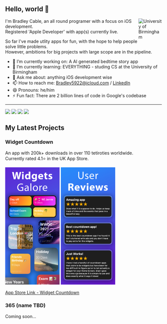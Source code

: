 ## Hello, world 👋

<img src="https://universitas21.com/sites/default/files/styles/scale_640_w/public/2018-04/1200px-BirminghamUniversityCrest.svg_.png?itok=kxhnaaLp" width="75" align="right" title="University of Birmingham">

I'm Bradley Cable, an all round programer with a focus on iOS development.<br>
Registered 'Apple Developer' with app(s) currently live. 

So far I've made utlity apps for fun, with the hope to help people solve little problems.<br>
However, ambitions for big projects with large scope are in the pipeline.

- 🔭 I’m currently working on: A AI generated bedtime story app
- 🌱 I’m currently learning: EVERYTHING - studing CS at the University of Birmingham
- 💬 Ask me about: anything iOS development wise
- 📫 How to reach me: [Bradley5922@icloud.com](mailto:Bradley5922@icloud.com?subject=GitHub%20README) / [LinkedIn](https://www.linkedin.com/in/bradley-cable-a2b924190/)
- 😄 Pronouns: he/him
- ⚡ Fun fact: There are 2 billion lines of code in Google's codebase

<hr>

<div>
  <img src="https://img.shields.io/badge/Swift-FA7343?style=for-the-badge&logo=swift&logoColor=white" height="35">
  <img src="https://img.shields.io/badge/Python-FFD43B?style=for-the-badge&logo=python&logoColor=blue" height="35">
  <img src="https://img.shields.io/badge/Stripe-626CD9?style=for-the-badge&logo=Stripe&logoColor=white" height="35">
  <img src="https://img.shields.io/badge/GIT-E44C30?style=for-the-badge&logo=git&logoColor=white" height="35">
<!--   <img src="https://img.shields.io/badge/JavaScript-323330?style=for-the-badge&logo=javascript&logoColor=F7DF1E" height="40">
  <img src="https://img.shields.io/badge/PHP-777BB4?style=for-the-badge&logo=php&logoColor=white" height="40">
  <img src="https://img.shields.io/badge/HTML5-E34F26?style=for-the-badge&logo=html5&logoColor=white" height="40"> -->
</div>

## My Latest Projects
### Widget Countdown
An app with 200k+ downloads in over 110 tetiroties worldwide.<br> 
Currently rated 4.1⭐️ in the UK App Store.

<p float="left">
  <img src="https://github.com/Bradley5922/bradley5922/blob/main/WG_screenshot%20app%20store.jpg" width="175" title="Widgets Example">
  <img src="https://github.com/Bradley5922/bradley5922/blob/main/UR_screenshot%20app%20store.jpg" width="175" title="User Reviews">
</p>

[App Store Link - Widget Countdown](https://apps.apple.com/lv/app/widget-countdown/id1532721548)

### 365 (name TBD)
Coming soon...

